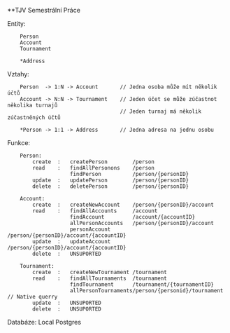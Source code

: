 **TJV Semestrální Práce

Entity: 

        Person
        Account
        Tournament
        
        *Address

Vztahy:

        Person  -> 1:N -> Account       // Jedna osoba může mít několik účtů
        Account -> N:N -> Tournament    // Jeden účet se může zúčastnot několika turnajů
                                        // Jeden turnaj má několik zúčastněných účtů
        
        *Person -> 1:1 -> Address       // Jedna adresa na jednu osobu

Funkce:

        Person:     
            create  :   createPerson        /person
            read    :   findAllPersonons    /person
                        findPerson          /person/{personID}
            update  :   updatePerson        /person/{personID}
            delete  :   deletePerson        /person/{personID}
            
        Account:
            create  :   createNewAccount    /person/{personID}/account
            read    :   findAllAccounts     /account
                        findAccount         /account/{accountID}
                        allPersonAccounts   /person/{personID}/account
                        personAccount       /person/{personID}/account/{accountID}
            update  :   updateAccount       /person/{personID}/account/{accountID}
            delete  :   UNSUPORTED
            
        Tournament:
            create  :   createNewTournament /tournament
            read    :   findAllTournaments  /tournament
                        findTournament      /tournament/{tournamentID}
                        allPersonTournaments/person/{personid}/tournament   // Native querry
            update  :   UNSUPORTED
            delete  :   UNSUPORTED
            
Databáze: Local Postgres
            
